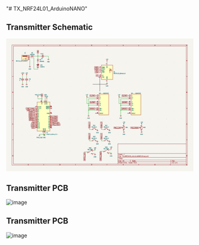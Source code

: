 "# TX_NRF24L01_ArduinoNANO" 

## Transmitter Schematic
![image](/images/TX_Schematic.png)

## Transmitter PCB
![image](TX_PCB.png)

## Transmitter PCB
![image](TX_3DView.png)